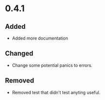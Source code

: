 
# 0.4.1

## Added

 - Added more documentation

## Changed

 - Change some potential panics to errors.

## Removed

 - Removed test that didn't test anyting useful.

